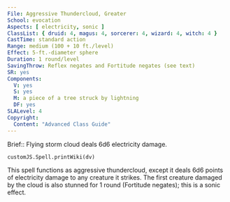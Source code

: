 ```yaml
---
File: Aggressive Thundercloud, Greater
School: evocation
Aspects: [ electricity, sonic ]
ClassList: { druid: 4, magus: 4, sorcerer: 4, wizard: 4, witch: 4 }
CastTime: standard action
Range: medium (100 + 10 ft./level)
Effect: 5-ft.-diameter sphere
Duration: 1 round/level
SavingThrow: Reflex negates and Fortitude negates (see text)
SR: yes
Components:
  V: yes
  S: yes
  M: a piece of a tree struck by lightning
  DF: yes
SLALevel: 4
Copyright:
  Content: "Advanced Class Guide"
---
```

Brief:: Flying storm cloud deals 6d6 electricity damage.

```dataviewjs
customJS.Spell.printWiki(dv)
```

This spell functions as aggressive thundercloud, except it deals 6d6 points of electricity damage to any creature it strikes. The first creature damaged by the cloud is also stunned for 1 round (Fortitude negates); this is a sonic effect.
